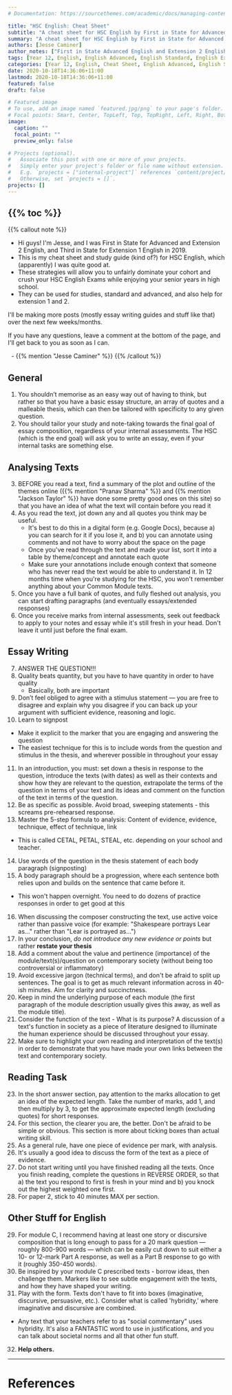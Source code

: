 ```yaml
---
# Documentation: https://sourcethemes.com/academic/docs/managing-content/

title: "HSC English: Cheat Sheet"
subtitle: "A cheat sheet for HSC English by First in State for Advanced and Extension 2."
summary: "A cheat sheet for HSC English by First in State for Advanced and Extension 2."
authors: [Jesse Caminer]
author_notes: ["First in State Advanced English and Extension 2 English, Third in State Extension 1 English"]
tags: [Year 12, English, English Advanced, English Standard, English Extension 1, English Extension 2, English Studies, Cheat Sheet]
categories: [Year 12, English, Cheat Sheet, English Advanced, English Standard]
date: 2020-10-18T14:36:06+11:00
lastmod: 2020-10-18T14:36:06+11:00
featured: false
draft: false

# Featured image
# To use, add an image named `featured.jpg/png` to your page's folder.
# Focal points: Smart, Center, TopLeft, Top, TopRight, Left, Right, BottomLeft, Bottom, BottomRight.
image:
  caption: ""
  focal_point: ""
  preview_only: false

# Projects (optional).
#   Associate this post with one or more of your projects.
#   Simply enter your project's folder or file name without extension.
#   E.g. `projects = ["internal-project"]` references `content/project/deep-learning/index.md`.
#   Otherwise, set `projects = []`.
projects: []
---
```

{{% toc %}}
---
<!-- Start content below this line. If you need help, go to https://schoolnotes.xyz/docs/posts/ -->

{{% callout note %}}
- Hi guys! I'm Jesse, and I was First in State for Advanced and Extension 2 English, and Third in State for Extension 1 English in 2019.
- This is my cheat sheet and study guide (kind of?) for HSC English, which (apparently) I was quite good at.
- These strategies will allow you to unfairly dominate your cohort and crush your HSC English Exams while enjoying your senior years in high school.
- They can be used for studies, standard and advanced, and also help for extension 1 and 2.

I'll be making more posts (mostly essay writing guides and stuff like that) over the next few weeks/months.

If you have any questions, leave a comment at the bottom of the page, and I'll get back to you as soon as I can.

&nbsp; \- {{% mention "Jesse Caminer" %}}
{{% /callout %}}

## General
1. You shouldn’t memorise as an easy way out of having to think, but rather so that you have a basic essay structure, an array of quotes and a malleable thesis, which can then be tailored with specificity to any given question.
2. You should tailor your study and note-taking towards the final goal of essay composition, regardless of your internal assessments. The HSC (which is the end goal) will ask you to write an essay, even if your internal tasks are something else.

## Analysing Texts
3. BEFORE you read a text, find a summary of the plot and outline of the themes online ({{% mention "Pranav Sharma" %}} and {{% mention "Jackson Taylor" %}} have done some pretty good ones on this site) so that you have an idea of what the text will contain before you read it
4. As you read the text, jot down any and all quotes you think may be useful.
   - It's best to do this in a digital form (e.g. Google Docs), because a) you can search for it if you lose it, and b) you can annotate using comments and not have to worry about the space on the page
   - Once you've read through the text and made your list, sort it into a table by theme/concept and annotate each quote
   - Make sure your annotations include enough context that someone who has never read the text would be able to understand it. In 12 months time when you're studying for the HSC, you won't remember anything about your Common Module texts.
5. Once you have a full bank of quotes, and fully fleshed out analysis, you can start drafting paragraphs (and eventually essays/extended responses)
6. Once you receive marks from internal assessments, seek out feedback to apply to your notes and essay while it's still fresh in your head. Don't leave it until just before the final exam.

## Essay Writing
7. ANSWER THE QUESTION!!!
8. Quality beats quantity, but you have to have quantity in order to have quality
   - Basically, both are important
9. Don’t feel obliged to agree with a stimulus statement — you are free to disagree and explain why you disagree if you can back up your argument with sufficient evidence, reasoning and logic.
10. Learn to signpost
  - Make it explicit to the marker that you are engaging and answering the question
  - The easiest technique for this is to include words from the question and stimulus in the thesis, and wherever possible in throughout your essay
11.  In an introduction, you must: set down a thesis in response to the question, introduce the texts (with dates) as well as their contexts and show how they are relevant to the question, extrapolate the terms of the question in terms of your text and its ideas and comment on the function of the text in terms of the question.
12. Be as specific as possible. Avoid broad, sweeping statements - this screams pre-rehearsed response.
13. Master the 5-step formula to analysis: Content of evidence, evidence, technique, effect of technique, link
  - This is called CETAL, PETAL, STEAL, etc. depending on your school and teacher.
14. Use words of the question in the thesis statement of each body paragraph (signposting)
15. A body paragraph should be a progression, where each sentence both relies upon and builds on the sentence that came before it.
  - This won't happen overnight. You need to do dozens of practice responses in order to get good at this
16. When discussing the composer constructing the text, use active voice rather than passive voice (for example: "Shakespeare portrays Lear as..." rather than "Lear is portrayed as...")
17. In your conclusion, *do not introduce any new evidence or points* but rather **restate your thesis**
18. Add a comment about the value and pertinence (importance) of the module/text(s)/question on contemporary society (without being too controversial or inflammatory)
19. Avoid excessive jargon (technical terms), and don't be afraid to split up sentences. The goal is to get as much relevant information across in 40-ish minutes. Aim for clarity and succinctness.
20. Keep in mind the underlying purpose of each module (the first paragraph of the module description usually gives this away, as well as the module title).
21. Consider the function of the text - What is its purpose? A discussion of a text's function in society as a piece of literature designed to illuminate the human experience should be discussed throughout your essay.
22. Make sure to highlight your own reading and interpretation of the text(s) in order to demonstrate that you have made your own links between the text and contemporary society.

## Reading Task
23. In the short answer section, pay attention to the marks allocation to get an idea of the expected length. Take the number of marks, add 1, and then multiply by 3, to get the approximate expected length (excluding quotes) for short responses.
24. For this section, the clearer you are, the better. Don't be afraid to be simple or obvious. This section is more about ticking boxes than actual writing skill.
25. As a general rule, have one piece of evidence per mark, with analysis.
26. It's usually a good idea to discuss the form of the text as a piece of evidence.
27. Do not start writing until you have finished reading all the texts. Once you finish reading, complete the questions in REVERSE ORDER, so that a) the text you respond to first is fresh in your mind and b) you knock out the highest weighted one first.
28. For paper 2, stick to 40 minutes MAX per section.

## Other Stuff for English
29.  For module C, I recommend having at least one story or discursive composition that is long enough to pass for a 20 mark question — roughly 800-900 words — which can be easily cut down to suit either a 10- or 12-mark Part A response, as well as a
Part B response to go with it (roughly 350-450 words).
30. Be inspired by your module C prescribed texts - borrow ideas, then challenge them. Markers like to see subtle engagement with the texts, and how they have shaped your writing.
31. Play with the form. Texts don't have to fit into boxes (imaginative, discursive, persuasive, etc.). Consider what is called 'hybridity,' where imaginative and discursive are combined.
  - Any text that your teachers refer to as "social commentary" uses hybridity. It's also a FANTASTIC word to use in justifications, and you can talk about societal norms and all that other fun stuff.
32. **Help others.**
---
# References
<!-- Footnotes and references go below this line -->
